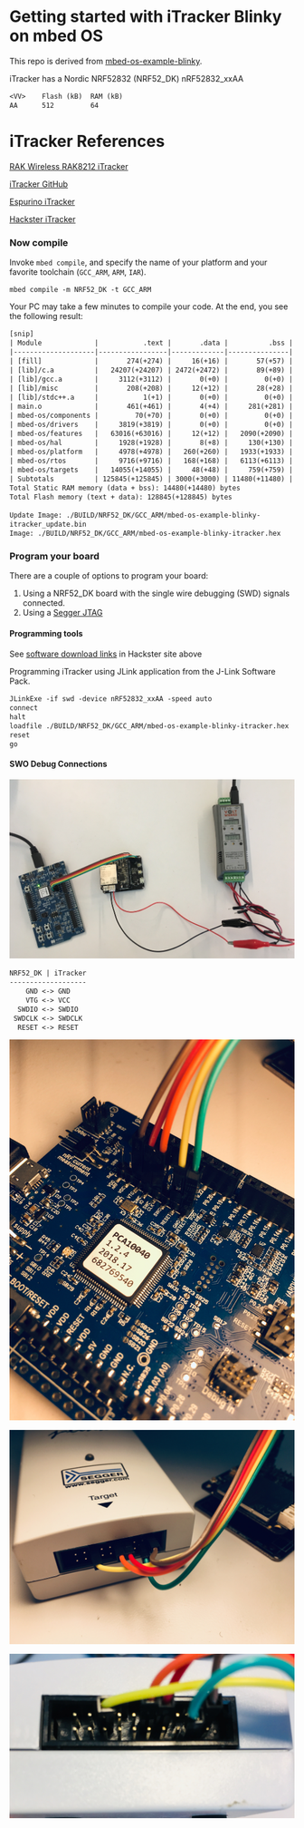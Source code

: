 # Getting started with iTracker Blinky on mbed OS

This repo is derived from  [mbed-os-example-blinky](https://github.com/ARMmbed/mbed-os-example-blinky).

iTracker has a Nordic NRF52832 (NRF52_DK) nRF52832_xxAA

```
<VV> 	Flash (kB) 	RAM (kB)
AA      512         64
```

# iTracker References

[RAK Wireless RAK8212 iTracker](https://www.rakwireless.com/en/download/Cellular/RAK8212)

[iTracker GitHub](https://github.com/RAKWireless?utf8=%E2%9C%93&tab=repositories&q=itracker&type=&language=)

[Espurino iTracker](http://www.espruino.com/RAK8212)

<a name="hackster"></a> [Hackster iTracker](https://www.hackster.io/naresh-krish/getting-started-with-rak-itracker-module-and-arduino-ide-b78c0f)

### Now compile

Invoke `mbed compile`, and specify the name of your platform and your favorite toolchain (`GCC_ARM`, `ARM`, `IAR`).

```
mbed compile -m NRF52_DK -t GCC_ARM
```

Your PC may take a few minutes to compile your code. At the end, you see the following result:

```
[snip]
| Module             |           .text |       .data |          .bss |
|--------------------|-----------------|-------------|---------------|
| [fill]             |       274(+274) |     16(+16) |       57(+57) |
| [lib]/c.a          |   24207(+24207) | 2472(+2472) |       89(+89) |
| [lib]/gcc.a        |     3112(+3112) |       0(+0) |         0(+0) |
| [lib]/misc         |       208(+208) |     12(+12) |       28(+28) |
| [lib]/stdc++.a     |           1(+1) |       0(+0) |         0(+0) |
| main.o             |       461(+461) |       4(+4) |     281(+281) |
| mbed-os/components |         70(+70) |       0(+0) |         0(+0) |
| mbed-os/drivers    |     3819(+3819) |       0(+0) |         0(+0) |
| mbed-os/features   |   63016(+63016) |     12(+12) |   2090(+2090) |
| mbed-os/hal        |     1928(+1928) |       8(+8) |     130(+130) |
| mbed-os/platform   |     4978(+4978) |   260(+260) |   1933(+1933) |
| mbed-os/rtos       |     9716(+9716) |   168(+168) |   6113(+6113) |
| mbed-os/targets    |   14055(+14055) |     48(+48) |     759(+759) |
| Subtotals          | 125845(+125845) | 3000(+3000) | 11480(+11480) |
Total Static RAM memory (data + bss): 14480(+14480) bytes
Total Flash memory (text + data): 128845(+128845) bytes

Update Image: ./BUILD/NRF52_DK/GCC_ARM/mbed-os-example-blinky-itracker_update.bin
Image: ./BUILD/NRF52_DK/GCC_ARM/mbed-os-example-blinky-itracker.hex
```

### Program your board

There are a couple of options to program your board:

1. Using a NRF52_DK board with the single wire debugging (SWD) signals connected.
2. Using a [Segger JTAG](https://www.segger.com/products/debug-probes/j-link/)

#### Programming tools

See [software download links](#hackster) in Hackster site above

Programming iTracker using JLink application from the J-Link Software Pack.

```
JLinkExe -if swd -device nRF52832_xxAA -speed auto
connect
halt
loadfile ./BUILD/NRF52_DK/GCC_ARM/mbed-os-example-blinky-itracker.hex
reset
go
```

#### SWO Debug Connections

![ci_start](images/itracker_debug.jpg)

```
NRF52_DK | iTracker
-------------------
    GND <-> GND
    VTG <-> VCC
  SWDIO <-> SWDIO
 SWDCLK <-> SWDCLK
  RESET <-> RESET
```

![ci_start](images/jtag_connection.jpg)

![ci_start](images/segger1.jpg)

![ci_start](images/segger2.jpg)
